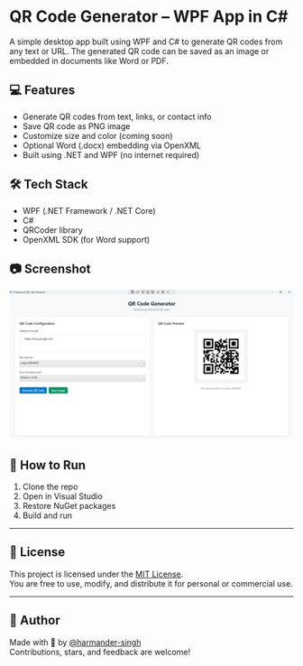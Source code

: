 # QR Code Generator – WPF App in C#

A simple desktop app built using WPF and C# to generate QR codes from any text or URL. The generated QR code can be saved as an image or embedded in documents like Word or PDF.

## 💻 Features
- Generate QR codes from text, links, or contact info
- Save QR code as PNG image
- Customize size and color (coming soon)
- Optional Word (.docx) embedding via OpenXML
- Built using .NET and WPF (no internet required)

## 🛠 Tech Stack
- WPF (.NET Framework / .NET Core)
- C#
- QRCoder library
- OpenXML SDK (for Word support)

## 📷 Screenshot
![Preview](https://raw.githubusercontent.com/harmander-singh/QRCodeGenerator-WPF/main/preview.png)

## 🚀 How to Run
1. Clone the repo
2. Open in Visual Studio
3. Restore NuGet packages
4. Build and run

---

## 📄 License

This project is licensed under the [MIT License](LICENSE).  
You are free to use, modify, and distribute it for personal or commercial use.

---

## 🙌 Author

Made with 💙 by [@harmander-singh](https://github.com/harmander-singh)  
Contributions, stars, and feedback are welcome!


